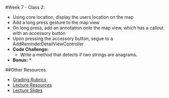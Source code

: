 #Week 7 - Class 2:
* Using core location, display the users location on the map
* Add a long press gesture to the map view
* On long press,  add an annotation onto the map view, which has a callout with an accessory button
* Upon pressing the accessory button, segue to a AddReminderDetailViewController
* **Code Challenge:** 
	* Write a method that detects if two strings are anagrams.
* **Bonus:**
	* 
	
##Other Resources
* [Grading Rubrics](../../Resources/)
* [Lecture Resources](lecture/)
* [Lecture Slides](https://www.icloud.com/keynote/000ZdKyzCWyVHiIpOZlax8bbQ#Week7-Class2_2)
